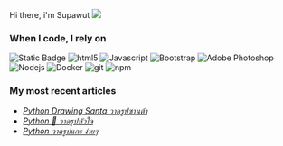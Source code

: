 Hi there, i'm Supawut
![](https://komarev.com/ghpvc/?username=taggi&color=brightgreen)

<h3>When I code, I rely on</h3>
<p>
<img alt="Static Badge" src="https://img.shields.io/badge/-Scratch?style=flat&logo=Scratch&logoColor=Orange&label=Scratch&labelColor=Orange&color=White">
  <img alt="html5" src="https://img.shields.io/badge/-HTML5-E34F26?style=flat-square&logo=html5&logoColor=white" />
  <img alt="Javascript" src="https://img.shields.io/badge/-javascript-f7df1c?style=flat-square&logo=javascript&logoColor=black" />
  <img alt="Bootstrap" src="https://img.shields.io/badge/-bootstrap-7953b3?style=flat-square&logo=javascript&logoColor=white" />
  <img alt="Adobe Photoshop" src="https://img.shields.io/badge/-adobe%20photoshop-30a8ff?style=flat-square&logo=adobe%20photoshop&logoColor=white" />
  <img alt="Nodejs" src="https://img.shields.io/badge/-Nodejs-43853d?style=flat-square&logo=Node.js&logoColor=white" />
  <img alt="Docker" src="https://img.shields.io/badge/-Docker-46a2f1?style=flat-square&logo=docker&logoColor=white" />
  <img alt="git" src="https://img.shields.io/badge/-Git-F05032?style=flat-square&logo=git&logoColor=white" />
   <img alt="npm" src="https://img.shields.io/badge/-NPM-CB3837?style=flat-square&logo=npm&logoColor=white" />
</p>

<h3>My most recent articles</h3>
<ul>
  <li><a href="https://codejuniorthailand.com/python-santa-clause/"><i>Python Drawing Santa วาดรูปซานต้า</i></a></li>
  <li><a href="https://codejuniorthailand.com/drawing-heart-using-python/"><i>Python 💖 วาดรูปหัวใจ</i></a></li>
  <li><a href="[Python วาดรูปแกะ ง่ายๆ](https://codejuniorthailand.com/python-%e0%b8%a7%e0%b8%b2%e0%b8%94%e0%b8%a3%e0%b8%b9%e0%b8%9b%e0%b9%81%e0%b8%81%e0%b8%b0-%e0%b8%87%e0%b9%88%e0%b8%b2%e0%b8%a2%e0%b9%86/)"><i>Python วาดรูปแกะ ง่ายๆ</i></a></li>
</ul>
